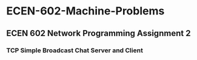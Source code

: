 # ECEN-602-Machine-Problems

## ECEN 602 Network Programming Assignment 2
### TCP Simple Broadcast Chat Server and Client